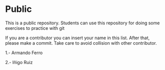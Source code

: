 # Public
This is a public repository. Students can use this repository for doing some exercises to practice with git

If you are a contributor you can insert your name in this list.
After that, please make a commit. Take care to avoid collision with other contributor.

1.- Armando Ferro

2.- Iñigo Ruiz
